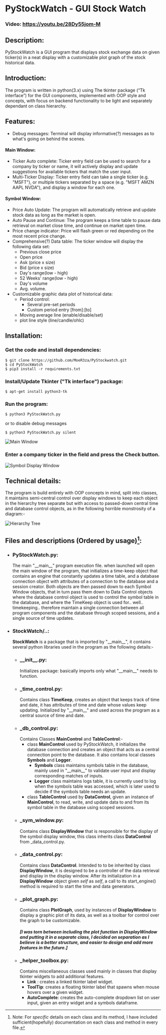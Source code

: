 # __PyStockWatch - GUI Stock Watch__
### Video: https://youtu.be/28Dy55jom-M
## Description:
PyStockWatch is a GUI program that displays stock exchange data on given ticker(s) in a neat display with a customizable plot graph of the stock historical data.

## Introduction:
The program is written in python(3.x) using The tkinter package (“Tk interface”) for the GUI components, implemented with OOP style and concepts, with focus on backend functionality to be light and separately dependant on class hierarchy.

## Features:
- Debug messages: Terminal will display informative(?) messages as to what's going on behind the scenes.

#### Main Window:
- Ticker Auto complete: Ticker entry field can be used to search for a company by ticker or name, it will actively display and update suggestions for available tickers that match the user input.
- Multi-Ticker Display: Ticker entry field can take a single ticker (e.g. "MSFT"), or multiple tickers separated by a space (e.g. "MSFT AMZN AAPL NVDA"), and display a window for each one.

#### Symbol Window:
- Price Auto Update: The program will automatically retrieve and update stock data as long as the market is open.
- Auto Pause and Continue: The program keeps a time table to pause data retrieval on market close time, and continue on market open time.
- Price change indicator: Price will flash green or red depending on the most recent price change.
- Comprehensive(?) Data table: The ticker window will display the following data set:
    - Previous close price
    - Open price
    - Ask (price x size)
    - Bid (price x size)
    - Day's range(low - high)
    - 52 Weeks' range(low - high)
    - Day's volume
    - Avg. volume.
- Customizable graphic data plot of historical data:
    - Period control:
        - Several pre-set periods
        - Custom period entry [from]:[to]
    - Moving average line (enable/disable/set)
    - plot line style (line/candle/ohlc)

## Installation:
### Get the code and install dependencies:
```
$ git clone https://github.com/MoeR3za/PyStockwatch.git
$ cd PyStockWatch
$ pip3 install -r requirements.txt
```
### Install/Update Tkinter ("Tk interface") package:
```
$ apt-get install python3-tk
```
### Run the program:
```
$ python3 PyStockWatch.py
```
or to disable debug messages
```
$ python3 PyStockWatch.py silent
```

![Main Window](README/Main_Window_400.png)

### Enter a company ticker in the field and press the Check button.

![Symbol Display Window](README/Symbol_Window_400.png)

## Technical details:
The program is build entirely with OOP concepts in mind, split into classes, it maintains semi-central control over display windows to keep each object in the hierarchy tree separate but with access to passed-down central time and database control objects, as in the following horrible monstrosity of a diagram:-

![Hierarchy Tree](README/Hierarchy_Tree_400.png)

## Files and descriptions (Ordered by usage)[^note]:
[^note]:
    Note: For _specific_ details on each class and its method, I have included sufficient(hopefully) documentation on each class and method in every file.

- ### PyStockWatch.py:
    The main "__main\__" program execution file. when launched will open the main window of the program, that initializes a time-keep object that contains an engine that constantly updates a time table, and a database connection object with attributes of a connection to the database and a session creator. Both objects are then passed down to each Symbol Window objects, that in turn pass them down to Data Control objects where the database control object is used to control the symbol table in the database, and where the TimeKeep object is used for.. well.. timekeeping.. therefore maintain a single connection between all program components and the database through scoped sessions, and a single source of time updates.

- ### StockWatch/..:
    __StockWatch__ is a package that is imported by "__main\__", it contains several python libraries used in the program as the following details:-
    - ### __init\_\_.py:
        Initializes package: basically imports only what "__main\__" needs to function.
    - ### _time_control.py:
        Contains class __TimeKeep__, creates an object that keeps track of time and date, it has attributes of time and date whose values keep updating. Initialized by "__main\__" and used across the program as a central source of time and date.
    - ### _db_control.py:
        Contains Classes __MainControl__ and __TableControl__:-
        - class __MainControl__ used by PyStockWatch, it initializes the database connection and creates an object that acts as a central connection point to the database. It also contains local classes __Symbols__ and __Logger__.
            - __Symbols__ class maintains symbols table in the database, mainly used in "__main\__" to validate user input and display corresponding matches of inputs.
            - __Logger__ class maintains logs table, it is currently used to log when the symbols table was accessed, which is later used to decide if the symbols table needs an update.
        - class __TableControl__ used by __DataControl__, given an instance of __MainControl__, to read, write, and update data to and from its symbol table in the database using scoped sessions.
    - ### _sym_window.py:
        Contains class __DisplayWindow__ that is responsible for the display of the symbol display window, this class inherits class __DataControl__ from _data_control.py.
    - ### _data_control.py:
        Contains class __DataControl__. Intended to to be inherited by class __DisplayWindow__, it is designed to be a controller of the data retrieval and display in the display window. After its initialization in a __DisplayWindow__ object given _self_ as _self_, a call to its start_engine() method is required to start the time and data generators.
    - ### _plot_graph.py:
        Contains class __PlotGraph__, used by instances of __DisplayWindow__ to display a graphic plot of its data, as well as a toolbar for control over the graph to be customizable.
        ##### [I was torn between including the plot function in DisplayWindow and putting it in a separate class, I decided on separation as I believe is a better structure, and easier to design and add more features in the future.]
    - ### _helper_toolbox.py:
        Contains miscellaneous classes used mainly in classes that display tkinter widgets to add additional features.
        - __Link__ : creates a linked tkinter label widget.
        - __ToolTip__: creates a floating tkinter label that spawns when mouse hovers over a given widget.
        - __AutoComplete__: creates the auto-complete dropdown list on user input, given an entry widget and a symbols dataframe.


<!-- 
This little project is my baby, the heart of my learning curve, even a partner in a beautiful journey of several months of continuous learning, and I am proud of it. It started with printing the stock price in a loop on the same line in the terminal, and evolved to become what it is today. step by step and feature by feature, the transition from functional to OOP, I learned a lot along the way, and it is also why any inspector of the code will notice that some parts of the code are more advanced than some others that can be implemented much better than they currently are.

I'm sure there are several minor(?) bugs or edge cases I may have missed, but I will continue using this piece of software as a training ground to enhance, optimize, upgrade, and add more features to it, hopefully, with better knowledge and more experience.
 -->
